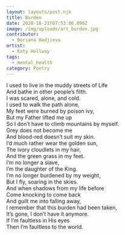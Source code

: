 ```yaml
---
layout: layouts/post.njk
title: Burden
date: 2020-10-21T07:53:06.098Z
image: /img/uploads/art_burden.jpg
contributor:
  - Boriana Hadjieva
artist:
  - Katy Hollway
tags:
  - mental_health
category: Poetry
---
```

I used to live in the muddy streets of Life\
And bathe in other people’s filth.\
I was scared, alone, and cold.\
I used to walk the path alone, \
My feet were burned by poison ivy,\
But my Father lifted me up\
So I don’t have to climb mountains by myself. \
Grey does not become me\
And blood-red doesn’t suit my skin.\
I’d much rather wear the golden sun,\
The ivory cloudlets in my hair, \
And the green grass in my feet. \
I’m no longer a slave, \
I’m the daughter of the King. \
I’m no longer burdened by my weight, \
But I fly, soaring in the skies. \
And when shadows from my life before\
Come knocking to come back\
And guilt me into falling away, \
I remember that this burden had been taken, \
It’s gone, I don’t have it anymore. \
If I’m faultless in His eyes\
Then I’m faultless to the world.